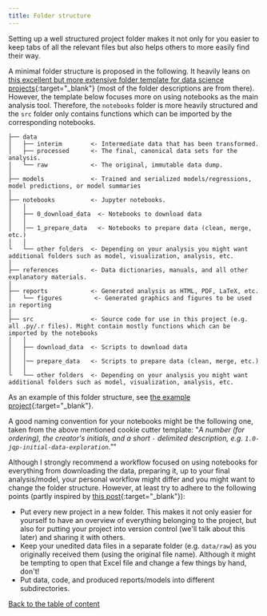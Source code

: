 ```yaml
---
title: Folder structure
---
```

Setting up a well structured project folder makes it not only for you easier to keep tabs of all the relevant files but also helps others to more easily find their way.

A minimal folder structure is proposed in the following. It heavily leans on [this excellent but more extensive folder template for data science projects](http://drivendata.github.io/cookiecutter-data-science/){:target="_blank"} (most of the folder descriptions are from there). However, the template below focuses more on using notebooks as the main analysis tool. Therefore, the `notebooks` folder is more heavily structured and the `src` folder only contains functions which can be imported by the corresponding notebooks.

```
├── data
│   ├── interim        <- Intermediate data that has been transformed.
│   ├── processed      <- The final, canonical data sets for the analysis.
│   └── raw            <- The original, immutable data dump.
│
├── models             <- Trained and serialized models/regressions, model predictions, or model summaries
│
├── notebooks          <- Jupyter notebooks.
│   │
│   ├── 0_download_data  <- Notebooks to download data
│   │
│   │── 1_prepare_data   <- Notebooks to prepare data (clean, merge, etc.)
│   │
└   └── other folders  <- Depending on your analysis you might want additional folders such as model, visualization, analysis, etc.
│
├── references         <- Data dictionaries, manuals, and all other explanatory materials.
│
├── reports            <- Generated analysis as HTML, PDF, LaTeX, etc.
│   └── figures         <- Generated graphics and figures to be used in reporting
│
├── src                <- Source code for use in this project (e.g. all .py/.r files). Might contain mostly functions which can be imported by the notebooks
│   │
│   ├── download_data  <- Scripts to download data
│   │
│   │── prepare_data   <- Scripts to prepare data (clean, merge, etc.)
│   │
└   └── other folders  <- Depending on your analysis you might want additional folders such as model, visualization, analysis, etc.
```
As an example of this folder structure, see [the example project](https://github.com/binste/chicago_safepassage_evaluation){:target="_blank"}.

A good naming convention for your notebooks might be the following one, taken from the above mentioned cookie cutter template:
"*A number (for ordering), the creator's initials, and a short `-` delimited description, e.g. `1.0-jqp-initial-data-exploration`."*"

Although I strongly recommend a workflow focused on using notebooks for everything from downloading the data, preparing it, up to your final analysis/model, your personal workflow might differ and you might want to change the folder structure. However, at least try to adhere to the following points (partly inspired by [this post](http://kbroman.org/steps2rr/pages/organize.html){:target="_blank"}):

* Put every new project in a new folder. This makes it not only easier for yourself to have an overview of everything belonging to the project, but also for putting your project into version control (we'll talk about this later) and sharing it with others.
* Keep your unedited data files in a separate folder (e.g. `data/raw`) as you originally received them (using the original file name). Although it might be tempting to open that Excel file and change a few things by hand, don't!
* Put data, code, and produced reports/models into different subdirectories.

[Back to the table of content](./index.md)